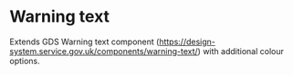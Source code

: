 # Warning text

Extends GDS Warning text component (https://design-system.service.gov.uk/components/warning-text/)
with additional colour options.
